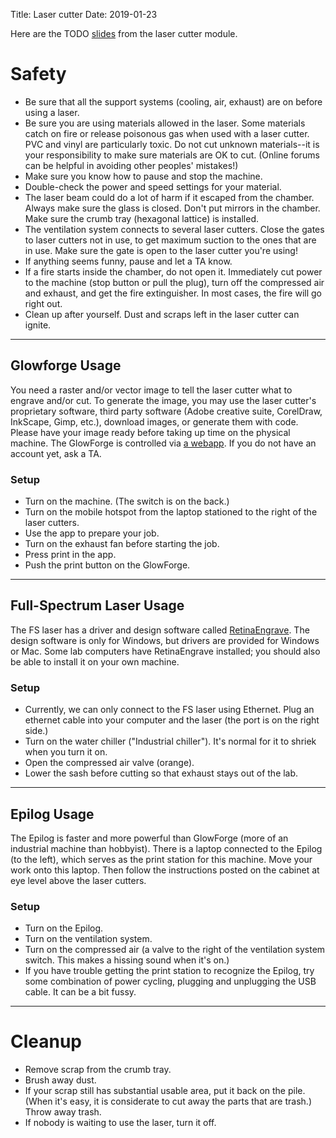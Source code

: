 Title: Laser cutter
Date: 2019-01-23

Here are the TODO [slides](https://docs.google.com/presentation/d/1_kqbVa_1KauSrjTB4qGkZBMW_SczZ-KInAlRmsmrNTA/edit?usp=sharing) from the laser cutter module.

# Safety
- Be sure that all the support systems (cooling, air, exhaust) are on before using a laser. 
- Be sure you are using materials allowed in the laser. Some materials catch on fire or release poisonous gas when used with a laser cutter. PVC and vinyl are particularly toxic. Do not cut unknown materials--it is your responsibility to make sure materials are OK to cut. (Online forums can be helpful in avoiding other peoples' mistakes!)
- Make sure you know how to pause and stop the machine. 
- Double-check the power and speed settings for your material. 
- The laser beam could do a lot of harm if it escaped from the chamber. Always make sure the glass is closed. Don't put mirrors in the chamber. Make sure the crumb tray (hexagonal lattice) is installed. 
- The ventilation system connects to several laser cutters. Close the gates to laser cutters not in use, to get maximum suction to the ones that are in use. Make sure the gate is open to the laser cutter you're using!
- If anything seems funny, pause and let a TA know. 
- If a fire starts inside the chamber, do not open it. Immediately cut power to the machine (stop button or pull the plug), turn off the compressed air and exhaust, and get the fire extinguisher. In most cases, the fire will go right out. 
- Clean up after yourself. Dust and scraps left in the laser cutter can ignite. 

---
## Glowforge Usage
You need a raster and/or vector image to tell the laser cutter what to engrave and/or cut. To generate the image, you may use the laser cutter's proprietary software, third party software (Adobe creative suite, CorelDraw, InkScape, Gimp, etc.), download images, or generate them with code. Please have your image ready before taking up time on the physical machine. 
The GlowForge is controlled via [a webapp](https://app.glowforge.com). If you do not have an account yet, ask a TA.

### Setup
- Turn on the machine. (The switch is on the back.)
- Turn on the mobile hotspot from the laptop stationed to the right of the laser cutters.
- Use the app to prepare your job.
- Turn on the exhaust fan before starting the job.
- Press print in the app.
- Push the print button on the GlowForge.

---
## Full-Spectrum Laser Usage
The FS laser has a driver and design software called [RetinaEngrave](https://fslaser.com/RetinaEngrave). The design software is only for Windows, but drivers are provided for Windows or Mac. Some lab computers have RetinaEngrave installed; you should also be able to install it on your own machine.

### Setup
- Currently, we can only connect to the FS laser using Ethernet. Plug an ethernet cable into your computer and the laser (the port is on the right side.)
- Turn on the water chiller ("Industrial chiller"). It's normal for it to shriek when you turn it on. 
- Open the compressed air valve (orange). 
- Lower the sash before cutting so that exhaust stays out of the lab. 

---
## Epilog Usage
The Epilog is faster and more powerful than GlowForge (more of an industrial machine than hobbyist). There is a laptop connected to the Epilog (to the left), which serves as the print station for this machine. Move your work onto this laptop. Then follow the instructions posted on the cabinet at eye level above the laser cutters. 

### Setup
- Turn on the Epilog. 
- Turn on the ventilation system. 
- Turn on the compressed air (a valve to the right of the ventilation system switch. This makes a hissing sound when it's on.)
- If you have trouble getting the print station to recognize the Epilog, try some combination of power cycling, plugging and unplugging the USB cable. It can be a bit fussy. 

---
# Cleanup
- Remove scrap from the crumb tray. 
- Brush away dust. 
- If your scrap still has substantial usable area, put it back on the pile. (When it's easy, it is considerate to cut away the parts that are trash.) Throw away trash.
- If nobody is waiting to use the laser, turn it off.
